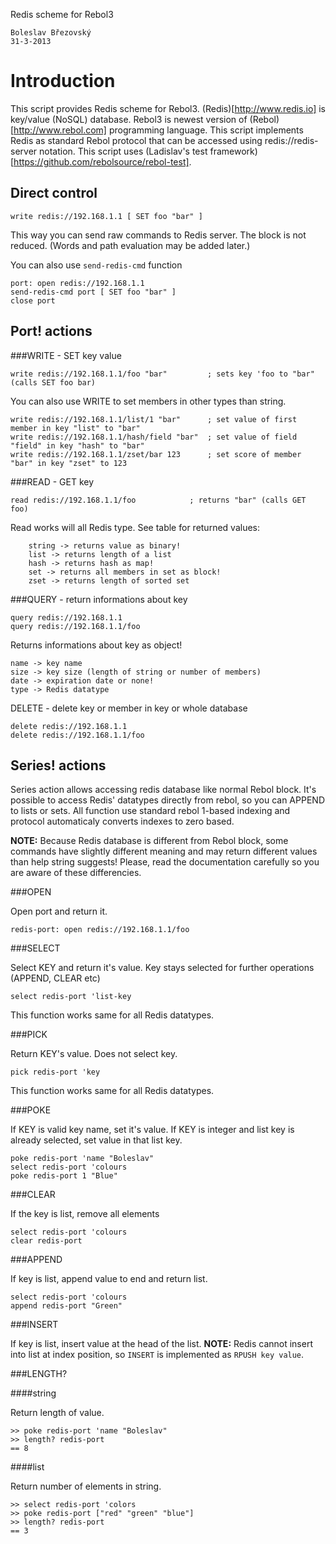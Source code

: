 Redis scheme for Rebol3

	Boleslav Březovský
	31-3-2013
	
# Introduction

This script provides Redis scheme for Rebol3. (Redis)[http://www.redis.io] is key/value (NoSQL) database.
Rebol3 is newest version of (Rebol)[http://www.rebol.com] programming language.
This script implements Redis as standard Rebol protocol that can be accessed using redis://redis-server notation.
This script uses (Ladislav's test framework)[https://github.com/rebolsource/rebol-test].

## Direct control

	write redis://192.168.1.1 [ SET foo "bar" ]
	
This way you can send raw commands to Redis server. The block is not reduced.
(Words and path evaluation may be added later.)

You can also use `send-redis-cmd` function

	port: open redis://192.168.1.1
	send-redis-cmd port [ SET foo "bar" ]
	close port
	
## Port! actions

###WRITE - SET key value

	write redis://192.168.1.1/foo "bar"			; sets key 'foo to "bar" (calls SET foo bar)
	
You can also use WRITE to set members in other types than string.

	write redis://192.168.1.1/list/1 "bar"		; set value of first member in key "list" to "bar"
	write redis://192.168.1.1/hash/field "bar"	; set value of field "field" in key "hash" to "bar"
	write redis://192.168.1.1/zset/bar 123		; set score of member "bar" in key "zset" to 123
	
###READ - GET key

	read redis://192.168.1.1/foo			; returns "bar"	(calls GET foo)

Read works will all Redis type. See table for returned values:

		string -> returns value as binary!
		list -> returns length of a list
		hash -> returns hash as map!
		set -> returns all members in set as block!
		zset -> returns length of sorted set
		
	
###QUERY - return informations about key

	query redis://192.168.1.1
	query redis://192.168.1.1/foo
	
Returns informations about key as object!

	name -> key name
	size -> key size (length of string or number of members)
	date -> expiration date or none!
	type -> Redis datatype

DELETE - delete key or member in key or whole database

	delete redis://192.168.1.1
	delete redis://192.168.1.1/foo
	
## Series! actions

Series action allows accessing redis database like normal Rebol block. 
It's possible to access Redis' datatypes directly from rebol, so you can APPEND to lists or sets.
All function use standard rebol 1-based indexing and protocol automaticaly converts indexes to zero based.

**NOTE:** Because Redis database is different from Rebol block, 
some commands have slightly different meaning and may return different values than help string suggests!
Please, read the documentation carefully so you are aware of these differencies.

###OPEN

Open port and return it.

	redis-port: open redis://192.168.1.1/foo

###SELECT

Select KEY and return it's value. Key stays selected for further operations (APPEND, CLEAR etc)

	select redis-port 'list-key

This function works same for all Redis datatypes.	

###PICK

Return KEY's value. Does not select key.

	pick redis-port 'key

This function works same for all Redis datatypes.
	
###POKE

If KEY is valid key name, set it's value. If KEY is integer and list key is already selected, set value in that list key.

	poke redis-port 'name "Boleslav"
	select redis-port 'colours
	poke redis-port 1 "Blue"

###CLEAR

If the key is list, remove all elements

	select redis-port 'colours
	clear redis-port

###APPEND

If key is list, append value to end and return list.

	select redis-port 'colours
	append redis-port "Green"
	
###INSERT

If key is list, insert value at the head of the list. 
**NOTE:** Redis cannot insert into list at index position, so `INSERT` is implemented as `RPUSH key value`.

###LENGTH?

####string

Return length of value.

	>> poke redis-port 'name "Boleslav"
	>> length? redis-port
	== 8

####list

Return number of elements in string.

	>> select redis-port 'colors
	>> poke redis-port ["red" "green" "blue"]
	>> length? redis-port
	== 3